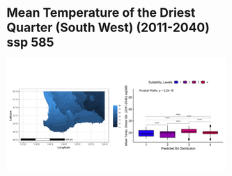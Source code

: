 # Mean Temperature of the Driest Quarter (South West) (2011-2040) ssp 585
![image info](../../Analysis_Plots/South_West_Extent_OnlyEnvs/Mean_Temp_Driest_Qtr_SW_1140_585.png)
